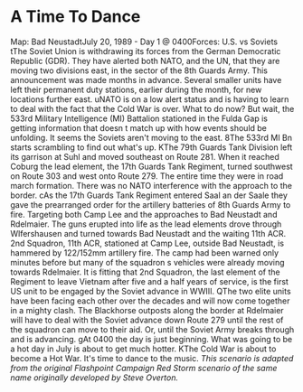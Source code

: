 # A Time To Dance

Map:  Bad NeustadtJuly 20, 1989 - Day 1 @ 0400Forces:  U.S. vs Soviets tThe Soviet Union is withdrawing its forces from the German Democratic Republic (GDR). They have alerted both NATO, and the UN, that they are moving two divisions east, in the sector of the 8th Guards Army. This announcement was made months in advance. Several smaller units have left their permanent duty stations, earlier during the month, for new locations further east. uNATO is on a low alert status and is having to learn to deal with the fact that the Cold War is over. What to do now? But wait, the 533rd Military Intelligence (MI) Battalion stationed in the Fulda Gap is getting information that doesn t match up with how events should be unfolding. It seems the Soviets aren't moving to the east.  8The 533rd MI Bn starts scrambling to find out what's up. KThe 79th Guards Tank Division left its garrison at Suhl and moved southeast on Route 281. When it reached Coburg the lead element, the 17th Guards Tank Regiment, turned southwest on Route 303 and west onto Route 279. The entire time they were in road march formation. There was no NATO interference with the approach to the border. cAs the 17th Guards Tank Regiment entered Saal an der Saale they gave the prearranged order for the artillery batteries of 8th Guards Army to fire. Targeting both Camp Lee and the approaches to Bad Neustadt and Rdelmaier. The guns erupted into life as the lead elements drove through Wlfershausen and turned towards Bad Neustadt and the waiting 11th ACR. 2nd Squadron, 11th ACR, stationed at Camp Lee, outside Bad Neustadt, is hammered by 122/152mm artillery fire. The camp had been warned only minutes before but many of the squadron s vehicles were already moving towards Rdelmaier. It is fitting that 2nd Squadron, the last element of the Regiment to leave Vietnam after five and a half years of service, is the first US unit to be engaged by the Soviet advance in WWIII. QThe two elite units have been facing each other over the decades and will now come together in a mighty clash.  The Blackhorse outposts along the border at Rdelmaier will have to deal with the Soviet advance down Route 279 until the rest of the squadron can move to their aid. Or, until the Soviet Army breaks through and is advancing.  gAt 0400 the day is just beginning. What was going to be a hot day in July is about to get much hotter.  KThe Cold War is about to become a Hot War. It's time to dance to the music. *This scenario is adapted from the original Flashpoint Campaign Red Storm scenario of the same name originally developed by Steve Overton.*
